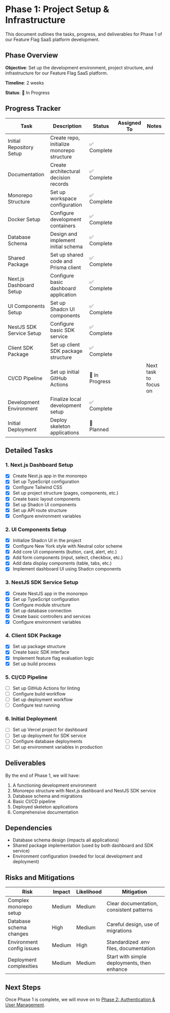 # Phase 1: Project Setup & Infrastructure

This document outlines the tasks, progress, and deliverables for Phase 1 of our Feature Flag SaaS platform development.

## Phase Overview

**Objective**: Set up the development environment, project structure, and infrastructure for our Feature Flag SaaS platform.

**Timeline**: 2 weeks

**Status**: 🚧 In Progress

## Progress Tracker

| Task | Description | Status | Assigned To | Notes |
|------|-------------|--------|-------------|-------|
| Initial Repository Setup | Create repo, initialize monorepo structure | ✅ Complete | | |
| Documentation | Create architectural decision records | ✅ Complete | | |
| Monorepo Structure | Set up workspace configuration | ✅ Complete | | |
| Docker Setup | Configure development containers | ✅ Complete | | |
| Database Schema | Design and implement initial schema | ✅ Complete | | |
| Shared Package | Set up shared code and Prisma client | ✅ Complete | | |
| Next.js Dashboard Setup | Configure basic dashboard application | ✅ Complete | | |
| UI Components Setup | Set up Shadcn UI components | ✅ Complete | | |
| NestJS SDK Service Setup | Configure basic SDK service | ✅ Complete | | |
| Client SDK Package | Set up client SDK package structure | ✅ Complete | | |
| CI/CD Pipeline | Set up initial GitHub Actions | 🚧 In Progress | | Next task to focus on |
| Development Environment | Finalize local development setup | ✅ Complete | | |
| Initial Deployment | Deploy skeleton applications | 📅 Planned | | |

## Detailed Tasks

### 1. Next.js Dashboard Setup

- [x] Create Next.js app in the monorepo
- [x] Set up TypeScript configuration
- [x] Configure Tailwind CSS
- [x] Set up project structure (pages, components, etc.)
- [x] Create basic layout components
- [x] Set up Shadcn UI components
- [x] Set up API route structure
- [x] Configure environment variables

### 2. UI Components Setup

- [x] Initialize Shadcn UI in the project
- [x] Configure New York style with Neutral color scheme
- [x] Add core UI components (button, card, alert, etc.)
- [x] Add form components (input, select, checkbox, etc.)
- [x] Add data display components (table, tabs, etc.)
- [x] Implement dashboard UI using Shadcn components

### 3. NestJS SDK Service Setup

- [x] Create NestJS app in the monorepo
- [x] Set up TypeScript configuration
- [x] Configure module structure
- [x] Set up database connection
- [x] Create basic controllers and services
- [x] Configure environment variables

### 4. Client SDK Package

- [x] Set up package structure
- [x] Create basic SDK interface
- [x] Implement feature flag evaluation logic
- [x] Set up build process

### 5. CI/CD Pipeline

- [ ] Set up GitHub Actions for linting
- [ ] Configure build workflow
- [ ] Set up deployment workflow
- [ ] Configure test running

### 6. Initial Deployment

- [ ] Set up Vercel project for dashboard
- [ ] Set up deployment for SDK service
- [ ] Configure database deployments
- [ ] Set up environment variables in production

## Deliverables

By the end of Phase 1, we will have:

1. A functioning development environment
2. Monorepo structure with Next.js dashboard and NestJS SDK service
3. Database schema and migrations
4. Basic CI/CD pipeline
5. Deployed skeleton applications
6. Comprehensive documentation

## Dependencies

- Database schema design (impacts all applications)
- Shared package implementation (used by both dashboard and SDK service)
- Environment configuration (needed for local development and deployment)

## Risks and Mitigations

| Risk | Impact | Likelihood | Mitigation |
|------|--------|------------|------------|
| Complex monorepo setup | Medium | Medium | Clear documentation, consistent patterns |
| Database schema changes | High | Medium | Careful design, use of migrations |
| Environment config issues | Medium | High | Standardized .env files, documentation |
| Deployment complexities | Medium | Medium | Start with simple deployments, then enhance |

## Next Steps

Once Phase 1 is complete, we will move on to [Phase 2: Authentication & User Management](./02-authentication.md). 